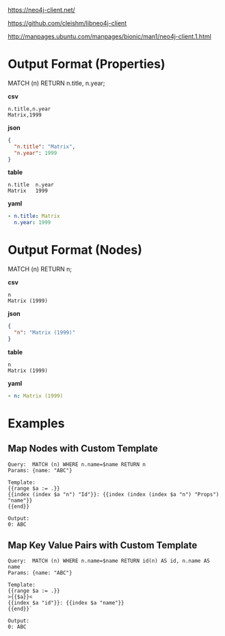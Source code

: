 https://neo4j-client.net/

https://github.com/cleishm/libneo4j-client

http://manpages.ubuntu.com/manpages/bionic/man1/neo4j-client.1.html

# Output Format (Properties)

MATCH (n) RETURN n.title, n.year;

**csv**

```csv
n.title,n.year
Matrix,1999
```

**json**

```json
{
  "n.title": "Matrix",
  "n.year": 1999
}
```

**table**

```text
n.title  n.year
Matrix   1999
```

**yaml**

```yaml
- n.title: Matrix
  n.year: 1999
```

# Output Format (Nodes)

MATCH (n) RETURN n;

**csv**

```csv
n
Matrix (1999)
```

**json**

```json
{
  "n": "Matrix (1999)"
}
```

**table**

```text
n
Matrix (1999)
```

**yaml**

```yaml
- n: Matrix (1999)
```

# Examples

## Map Nodes with Custom Template

```text
Query:  MATCH (n) WHERE n.name=$name RETURN n
Params: {name: "ABC"}

Template:
{{range $a := .}}
{{index (index $a "n") "Id"}}: {{index (index (index $a "n") "Props") "name"}}
{{end}}

Output: 
0: ABC
```

## Map Key Value Pairs with Custom Template

```text
Query:  MATCH (n) WHERE n.name=$name RETURN id(n) AS id, n.name AS name
Params: {name: "ABC"}

Template:
{{range $a := .}}
>{{$a}}<
{{index $a "id"}}: {{index $a "name"}}
{{end}}`

Output: 
0: ABC
```
